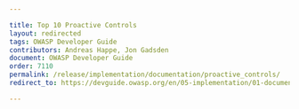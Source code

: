 ```yaml
---

title: Top 10 Proactive Controls
layout: redirected
tags: OWASP Developer Guide
contributors: Andreas Happe, Jon Gadsden
document: OWASP Developer Guide
order: 7110
permalink: /release/implementation/documentation/proactive_controls/
redirect_to: https://devguide.owasp.org/en/05-implementation/01-documentation/01-proactive-controls/

---
```

